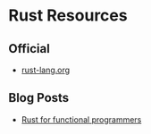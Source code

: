 # Rust Resources
## Official
- [rust-lang.org](http://www.rust-lang.org)

## Blog Posts
- [Rust for functional programmers](http://science.raphael.poss.name/rust-for-functional-programmers.html)
